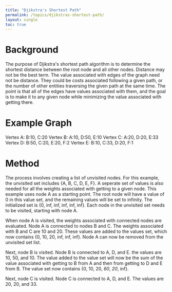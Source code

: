 ```yaml
---
title: "Djikstra's Shortest Path"
permalink: /topics/djikstras-shortest-path/
layout: single
toc: true
---
```

# Background

The purpose of Djikstra's shortest path algorithm is to determine the shortest distance between the root node and all other nodes. Distance may not be the best term. The value associated with edges of the graph need not be distance. They could be costs associated following a given path, or the number of other entities traversing the given path at the same time. The point is that all of the edges have values associated with them, and the goal is to make it to any given node while minimizing the value associated with getting there. 


# Example Graph

Vertex A: B:10, C:20
Vertex B: A:10, D:50, E:10
Vertex C: A:20, D:20, E:33
Vertex D: B:50, C:20, E:20, F:2
Vertex E: B:10, C:33, D:20, F:1

# Method

The process involves creating a list of unvisited nodes. For this example, the unvisited set includes {A, B, C, D, E, F}. A seperate set of values is also needed for all the weights associated with getting to a given node. This example uses node A as a starting point. The root node will have a value of 0 in this value set, and the remaining values will be set to infinity. The initialized set is {0, inf, inf, inf, inf, inf}. Each node in the unvisited set needs to be visited, starting with node A.

When node A is visited, the weights associated with connected nodes are evaluated. Node A is connected to nodes B and C. The weights associated with B and C are 10 and 20. These values are added to the values set, which now contains {0, 10, 20, inf, inf, inf}. Node A can now be removed from the unvisited set list. 

Next, node B is visited. Node B is connected to A, D, and E. the values are 10, 50, and 10. The value added to the value set will now be the sum of the value associated with getting to B from A and then from getting to D and E from B. The value set now contains {0, 10, 20, *60*, *20*, inf}. 

Next, node C is visited. Node C is connected to A, D, and E. The values are 20, 20, and 33. 
